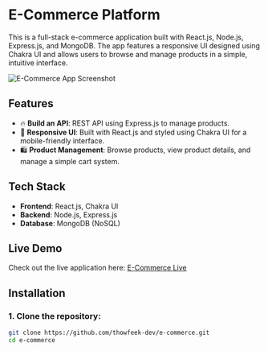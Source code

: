 # E-Commerce Platform

This is a full-stack e-commerce application built with React.js, Node.js, Express.js, and MongoDB. The app features a responsive UI designed using Chakra UI and allows users to browse and manage products in a simple, intuitive interface.

![E-Commerce App Screenshot](./path/image.png)

## Features

- 🔥 **Build an API**: REST API using Express.js to manage products.
- 📱 **Responsive UI**: Built with React.js and styled using Chakra UI for a mobile-friendly interface.
- 🛍️ **Product Management**: Browse products, view product details, and manage a simple cart system.
  
## Tech Stack

- **Frontend**: React.js, Chakra UI
- **Backend**: Node.js, Express.js
- **Database**: MongoDB (NoSQL)

## Live Demo

Check out the live application here: [E-Commerce Live](https://e-commerce-krud.onrender.com/)

## Installation

### 1. Clone the repository:

```bash
git clone https://github.com/thowfeek-dev/e-commerce.git
cd e-commerce

